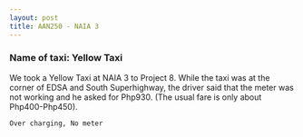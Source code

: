 ```yaml
---
layout: post
title: AAN250 - NAIA 3
---
```


### Name of taxi: Yellow Taxi

We took a Yellow Taxi at NAIA 3 to Project 8. While the taxi was at the corner of EDSA and South Superhighway, the driver said that the meter was not working and he asked for Php930. (The usual fare is only about Php400-Php450).

```Over charging, No meter```
